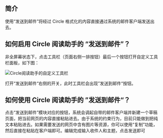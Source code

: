 ## 简介

使用“发送到邮件”将经过 Circle 格式化的内容直接通过系统的邮件客户端发送出去。

## 如何启用 Circle 阅读助手的 “发送到邮件”？

非全屏幕状态下，点击工具栏（页面右侧一排按钮）最后一个按钮打开自定义工具栏面板，如下图：

![Circle阅读助手的自定义工具栏](/assets/images/toolset.png)

打开“发送到邮件“右侧的开关，此时工具栏会出现”发送到邮件“按钮。

## 如何使用 Circle 阅读助手的 ”发送到邮件“？

点击“发送到邮件”模块对应的按钮，系统会调起自带的邮件客户端并新建一个草稿页面，把当前网页的内容直接粘贴进去。由于系统的约束行为，目前只能做到把纯文本粘贴进去。如果需要发送的网页中含有图片等资源，你可以使用“复制”功能，然后直接在粘贴在客户端即可。编辑完成输入收件人和主题，点击发送即可
